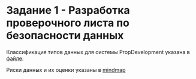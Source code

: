 # Задание 1 - Разработка проверочного листа по безопасности данных

Классификация типов данных для системы PropDevelopment указана в [файле](Exc1/ANALYZE.md).

Риски данных и их оценки указаны в [mindmap](Exc1/mindmap.drawio)
